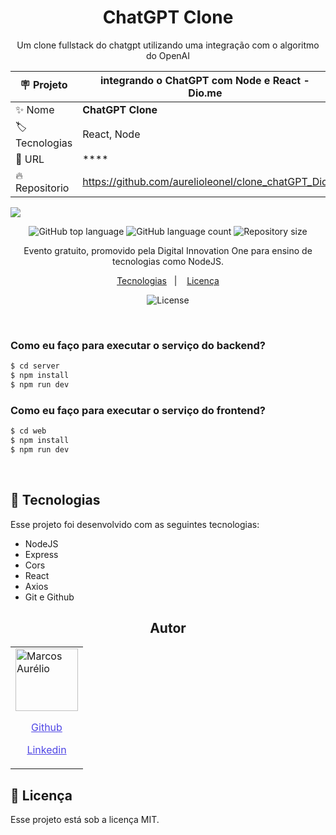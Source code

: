 <h1 align="center"> ChatGPT Clone</h1>

<p align="center">Um clone fullstack do chatgpt utilizando uma integração com o algoritmo do OpenAI</p>

| :placard: Projeto     |**integrando o ChatGPT com Node e React - Dio.me** |
| --------------------- | ------------------------------------------------- |
| :sparkles: Nome       | **ChatGPT Clone**                                 |
| :label: Tecnologias   | React, Node                                       |
| :rocket: URL          | \*\*\*\*                                          |
| :fire: Repositorio    | https://github.com/aurelioleonel/clone_chatGPT_Dio|

![](public/preview.jpg#vitrinedev)

<p align="center">
  <img alt="GitHub top language" src="https://img.shields.io/github/languages/top/diovanealves/ChatGPT-Clone.svg">
  <img alt="GitHub language count" src="https://img.shields.io/github/languages/count/diovanealves/ChatGPT-Clone.svg">
  <img alt="Repository size" src="https://img.shields.io/github/repo-size/diovanealves/ChatGPT-Clone.svg">
</p>

<p align="center">
Evento gratuito, promovido pela Digital Innovation One para ensino de tecnologias como NodeJS. <br/>

<p align="center">
  <a href="#-tecnologias">Tecnologias</a>&nbsp;&nbsp;&nbsp;|&nbsp;&nbsp;&nbsp;
  <a href="#memo-licença">Licença</a>
</p>

<p align="center">
  <img alt="License" src="https://img.shields.io/static/v1?label=license&message=MIT&color=49AA26&labelColor=000000">
</p>

<br>

### Como eu faço para executar o serviço do backend?

```sh
$ cd server
$ npm install
$ npm run dev
```

### Como eu faço para executar o serviço do frontend?

```sh
$ cd web
$ npm install
$ npm run dev
```

<br>

## 🚀 Tecnologias

Esse projeto foi desenvolvido com as seguintes tecnologias:

- NodeJS
- Express
- Cors
- React
- Axios
- Git e Github


<h2 align="center">Autor</h2>
<table>
  <tr>
    <td>
        <img src="https://avatars.githubusercontent.com/u/110935552?v=4" width="100px;" alt="Marcos Aurélio"/>
            <a href="https://github.com/aurelioleonel" style="color:#4f46e5" align="center">
                <p>Github</p>
            </a>
            <a href="https://www.linkedin.com/in/aurelioleonel" style="color:#4f46e5" align="center">
                <p>Linkedin</p>
            </a>
    </td>
  </tr>
</table>

## 📝 Licença

Esse projeto está sob a licença MIT.
